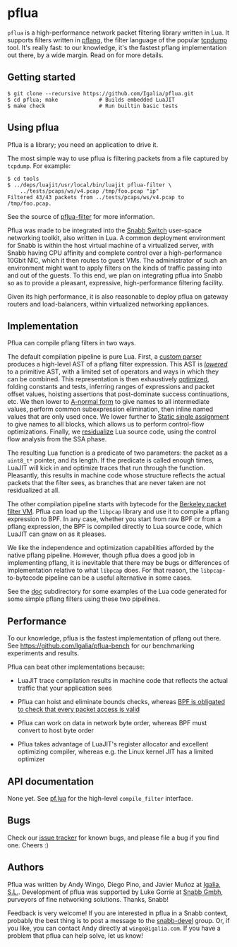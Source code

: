 # pflua

`pflua` is a high-performance network packet filtering library written
in Lua.  It supports filters written in
[pflang](https://github.com/Igalia/pflua/blob/master/doc/pflang.md), the
filter language of the popular
[tcpdump](https://www.wireshark.org/docs/man-pages/pcap-filter.html#DESCRIPTION)
tool.  It's really fast: to our knowledge, it's the fastest pflang
implementation out there, by a wide margin.  Read on for more details.

## Getting started

```shell
$ git clone --recursive https://github.com/Igalia/pflua.git
$ cd pflua; make             # Builds embedded LuaJIT
$ make check                 # Run builtin basic tests
```

## Using pflua

Pflua is a library; you need an application to drive it.

The most simple way to use pflua is filtering packets from a file
captured by `tcpdump`.  For example:

```
$ cd tools
$ ../deps/luajit/usr/local/bin/luajit pflua-filter \
    ../tests/pcaps/ws/v4.pcap /tmp/foo.pcap "ip"
Filtered 43/43 packets from ../tests/pcaps/ws/v4.pcap to /tmp/foo.pcap.
```

See the source of
[pflua-filter](https://github.com/Igalia/pflua/blob/master/tools/pflua-filter)
for more information.

Pflua was made to be integrated into the [Snabb
Switch](https://github.com/SnabbCo/snabbswitch/wiki) user-space
networking toolkit, also written in Lua.  A common deployment
environment for Snabb is within the host virtual machine of a
virtualized server, with Snabb having CPU affinity and complete control
over a high-performance 10Gbit NIC, which it then routes to guest VMs.
The administrator of such an environment might want to apply filters on
the kinds of traffic passing into and out of the guests.  To this end,
we plan on integrating pflua into Snabb so as to provide a pleasant,
expressive, high-performance filtering facility.

Given its high performance, it is also reasonable to deploy pflua on
gateway routers and load-balancers, within virtualized networking
appliances.

## Implementation

Pflua can compile pflang filters in two ways.

The default compilation pipeline is pure Lua.  First, a [custom
parser](https://github.com/Igalia/pflua/blob/master/src/pf/parse.lua)
produces a high-level AST of a pflang filter expression.  This AST is
[_lowered_](https://github.com/Igalia/pflua/blob/master/src/pf/expand.lua)
to a primitive AST, with a limited set of operators and ways in which
they can be combined.  This representation is then exhaustively
[optimized](https://github.com/Igalia/pflua/blob/master/src/pf/optimize.lua),
folding constants and tests, inferring ranges of expressions and packet
offset values, hoisting assertions that post-dominate success
continuations, etc.  We then lower to [A-normal
form](https://github.com/Igalia/pflua/blob/master/src/pf/anf.lua) to
give names to all intermediate values, perform common subexpression
elimination, then inline named values that are only used once.  We lower
further to [Static single
assignment](https://github.com/Igalia/pflua/blob/master/src/pf/ssa.lua)
to give names to all blocks, which allows us to perform control-flow
optimizations.  Finally, we
[residualize](https://github.com/Igalia/pflua/blob/master/src/pf/backend.lua)
Lua source code, using the control flow analysis from the SSA phase.

The resulting Lua function is a predicate of two parameters: the packet
as a `uint8_t*` pointer, and its length.  If the predicate is called
enough times, LuaJIT will kick in and optimize traces that run through
the function.  Pleasantly, this results in machine code whose structure
reflects the actual packets that the filter sees, as branches that are
never taken are not residualized at all.

The other compilation pipeline starts with bytecode for the [Berkeley
packet filter
VM](https://www.freebsd.org/cgi/man.cgi?query=bpf#FILTER_MACHINE).
Pflua can load up the `libpcap` library and use it to compile a pflang
expression to BPF.  In any case, whether you start from raw BPF or from
a pflang expression, the BPF is compiled directly to Lua source code,
which LuaJIT can gnaw on as it pleases.

We like the independence and optimization capabilities afforded by the
native pflang pipeline.  However, though pflua does a good job in
implementing pflang, it is inevitable that there may be bugs or
differences of implementation relative to what `libpcap` does.  For that
reason, the `libpcap`-to-bytecode pipeline can be a useful alternative
in some cases.

See the [doc](https://github.com/Igalia/pflua/blob/master/doc)
subdirectory for some examples of the Lua code generated for some simple
pflang filters using these two pipelines.

## Performance

To our knowledge, pflua is the fastest implementation of pflang out
there.  See https://github.com/Igalia/pflua-bench for our benchmarking
experiments and results.

Pflua can beat other implementations because:

* LuaJIT trace compilation results in machine code that reflects the
  actual traffic that your application sees

* Pflua can hoist and eliminate bounds checks, whereas [BPF is obligated to
  check that every packet access is valid](https://github.com/Igalia/pflua/blob/master/doc/pflang.md#packet-access)

* Pflua can work on data in network byte order, whereas BPF must
  convert to host byte order

* Pflua takes advantage of LuaJIT's register allocator and excellent
  optimizing compiler, whereas e.g. the Linux kernel JIT has a limited
  optimizer

## API documentation

None yet.  See
[pf.lua](https://github.com/Igalia/pflua/blob/master/src/pf.lua) for the
high-level `compile_filter` interface.

## Bugs

Check our [issue tracker](https://github.com/Igalia/pflua/issues)
for known bugs, and please file a bug if you find one.  Cheers :)

## Authors

Pflua was written by Andy Wingo, Diego Pino, and Javier Muñoz at
[Igalia, S.L.](https://www.igalia.com/).  Development of pflua was
supported by Luke Gorrie at [Snabb Gmbh](http://snabb.co/), purveyors of
fine networking solutions.  Thanks, Snabb!

Feedback is very welcome!  If you are interested in pflua in a Snabb
context, probably the best thing is to post a message to the
[snabb-devel](https://groups.google.com/forum/#!forum/snabb-devel)
group.  Or, if you like, you can contact Andy directly at
`wingo@igalia.com`.  If you have a problem that pflua can help solve,
let us know!
